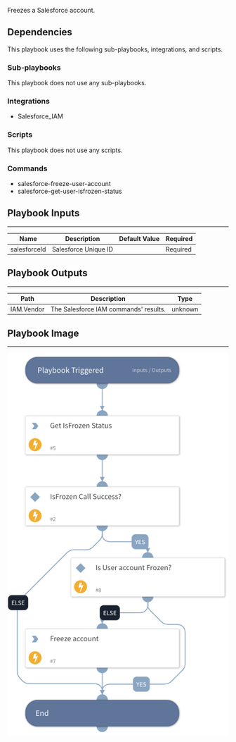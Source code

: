 Freezes a Salesforce account.

## Dependencies
This playbook uses the following sub-playbooks, integrations, and scripts.

### Sub-playbooks
This playbook does not use any sub-playbooks.

### Integrations
* Salesforce_IAM

### Scripts
This playbook does not use any scripts.

### Commands
* salesforce-freeze-user-account
* salesforce-get-user-isfrozen-status

## Playbook Inputs
---

| **Name** | **Description** | **Default Value** | **Required** |
| --- | --- | --- | --- |
| salesforceId | Salesforce Unique ID |  | Required |

## Playbook Outputs
---

| **Path** | **Description** | **Type** |
| --- | --- | --- |
| IAM.Vendor | The Salesforce IAM commands' results. | unknown |

## Playbook Image
---
![Salesforce IAM - Freeze Account](./../doc_files/Salesforce_IAM_-_Freeze_Account.png)